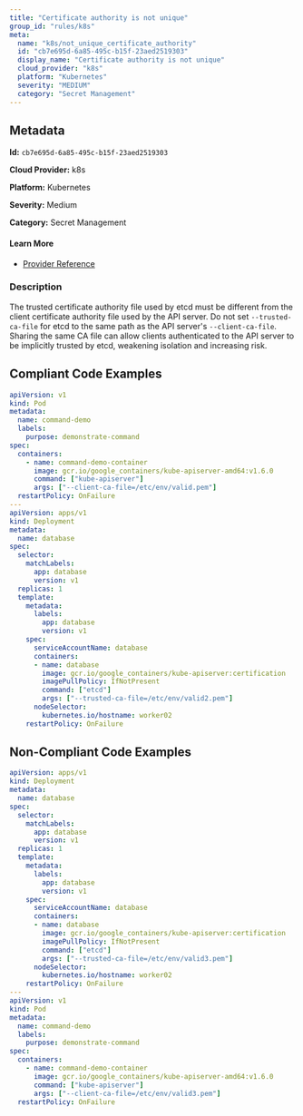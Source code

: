 ```yaml
---
title: "Certificate authority is not unique"
group_id: "rules/k8s"
meta:
  name: "k8s/not_unique_certificate_authority"
  id: "cb7e695d-6a85-495c-b15f-23aed2519303"
  display_name: "Certificate authority is not unique"
  cloud_provider: "k8s"
  platform: "Kubernetes"
  severity: "MEDIUM"
  category: "Secret Management"
---
```

## Metadata

**Id:** `cb7e695d-6a85-495c-b15f-23aed2519303`

**Cloud Provider:** k8s

**Platform:** Kubernetes

**Severity:** Medium

**Category:** Secret Management

#### Learn More

 - [Provider Reference](https://kubernetes.io/docs/tasks/inject-data-application/define-command-argument-container/)

### Description

 The trusted certificate authority file used by etcd must be different from the client certificate authority file used by the API server. Do not set `--trusted-ca-file` for etcd to the same path as the API server's `--client-ca-file`. Sharing the same CA file can allow clients authenticated to the API server to be implicitly trusted by etcd, weakening isolation and increasing risk.


## Compliant Code Examples
```yaml
apiVersion: v1
kind: Pod
metadata:
  name: command-demo
  labels:
    purpose: demonstrate-command
spec:
  containers:
    - name: command-demo-container
      image: gcr.io/google_containers/kube-apiserver-amd64:v1.6.0
      command: ["kube-apiserver"]
      args: ["--client-ca-file=/etc/env/valid.pem"]
  restartPolicy: OnFailure
---
apiVersion: apps/v1
kind: Deployment
metadata:
  name: database
spec:
  selector:
    matchLabels:
      app: database
      version: v1
  replicas: 1
  template:
    metadata:
      labels:
        app: database
        version: v1
    spec:
      serviceAccountName: database
      containers:
      - name: database
        image: gcr.io/google_containers/kube-apiserver:certification
        imagePullPolicy: IfNotPresent
        command: ["etcd"]
        args: ["--trusted-ca-file=/etc/env/valid2.pem"]
      nodeSelector:
        kubernetes.io/hostname: worker02  
    restartPolicy: OnFailure

```
## Non-Compliant Code Examples
```yaml
apiVersion: apps/v1
kind: Deployment
metadata:
  name: database
spec:
  selector:
    matchLabels:
      app: database
      version: v1
  replicas: 1
  template:
    metadata:
      labels:
        app: database
        version: v1
    spec:
      serviceAccountName: database
      containers:
      - name: database
        image: gcr.io/google_containers/kube-apiserver:certification
        imagePullPolicy: IfNotPresent
        command: ["etcd"]
        args: ["--trusted-ca-file=/etc/env/valid3.pem"]
      nodeSelector:
        kubernetes.io/hostname: worker02  
    restartPolicy: OnFailure
---
apiVersion: v1
kind: Pod
metadata:
  name: command-demo
  labels:
    purpose: demonstrate-command
spec:
  containers:
    - name: command-demo-container
      image: gcr.io/google_containers/kube-apiserver-amd64:v1.6.0
      command: ["kube-apiserver"]
      args: ["--client-ca-file=/etc/env/valid3.pem"]
  restartPolicy: OnFailure

```